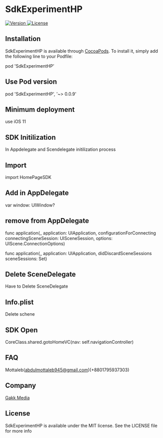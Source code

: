 # SdkExperimentHP
[![Version](https://img.shields.io/cocoapods/v/ExperimentsSDK) ](https://github.com/MottalebGakk/ExperimentsSDK)
[![License](https://img.shields.io/github/license/MottalebGakk/ExperimentsSDK)]([https://github.com/MottalebGakk/ExperimentsSDK](https://github.com/MottalebGakk/ExperimentsSDK))

## Installation

SdkExperimentHP is available through [CocoaPods]([https://github.com/MottalebGakk/ExperimentsSDK). To install
it, simply add the following line to your Podfile:

pod 'SdkExperimentHP’

## Use Pod version
pod 'SdkExperimentHP', '~> 0.0.9'

## Minimum deployment
use iOS 11

## SDK Initilization 
In Appdelegate and Scendelegate initilization process

## Import
import HomePageSDK

## Add in AppDelegate
var window: UIWindow?

## remove from AppDelegate
func application(_ application: UIApplication, configurationForConnecting connectingSceneSession: UISceneSession, options: UIScene.ConnectionOptions)

func application(_ application: UIApplication, didDiscardSceneSessions sceneSessions: Set<UISceneSession>)

## Delete SceneDelegate
Have to Delete SceneDelegate

## Info.plist
Delete schene

## SDK Open
CoreClass.shared.gotoHomeVC(nav: self.navigationController)

## FAQ 
Mottaleb(abdulmottaleb945@gmail.com)(+8801795937303)

## Company

[Gakk Media](https://gakkmedia.com)

## License

SdkExperimentHP is available under the MIT license. See the LICENSE file for more info
